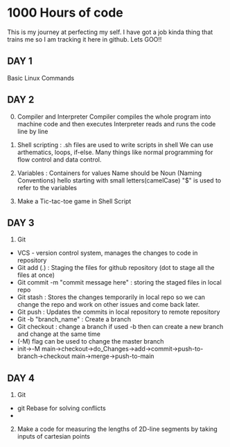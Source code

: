 # 1000 Hours of code 
This is my journey at perfecting my self. I have got a job kinda thing that trains me so I am tracking it here in github.
Lets GOO!!
## DAY 1
Basic Linux Commands

## DAY 2
0. Compiler and Interpreter
Compiler compiles the whole program into machine code and then executes
Interpreter reads and runs the code line by line

1. Shell scripting :
.sh files are used to write scripts in shell
We can use arthematics, loops, if-else. Many things like normal programming for flow control and data control.

2. Variables : 
Containers for values
Name should be Noun (Naming Conventions)
hello starting with small letters(camelCase)
"$" is used to refer to the variables

3. Make a Tic-tac-toe game in Shell Script

## DAY 3
1. Git
- VCS - version control system, manages the changes to code in repository
- Git add (.) : Staging the files for github repository (dot to stage all the files at once)
- Git commit -m "commit message here" : storing the staged files in local repo
- Git stash : Stores the changes temporarily in local repo so we can change the repo and work on other issues and come back later.
- Git push : Updates the commits in local repository to remote repository
- Git -b "branch_name" : Create a branch
- Git checkout : change a branch if used -b then can create a new branch and change at the same time
- (-M) flag can be used to change the master branch
- init->-M main->checkout->do_Changes->add->commit->push-to-branch->checkout main->merge->push-to-main


## DAY 4
1. Git
- git Rebase for solving conflicts
- 

2. Make a code for measuring the lengths of 2D-line segments by taking inputs of cartesian points
